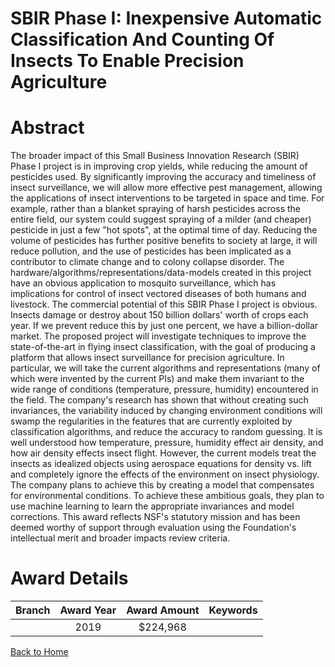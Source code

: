 
SBIR Phase I: Inexpensive Automatic Classification And Counting Of Insects To Enable Precision Agriculture
==========================================================================================================

# Abstract


The broader impact of this Small Business Innovation Research (SBIR) Phase I project is in improving crop yields, while reducing the amount of pesticides used. By significantly improving the accuracy and timeliness of insect surveillance, we will allow more effective pest management, allowing the applications of insect interventions to be targeted in space and time. For example, rather than a blanket spraying of harsh pesticides across the entire field, our system could suggest spraying of a milder (and cheaper) pesticide in just a few "hot spots", at the optimal time of day. Reducing the volume of pesticides has further positive benefits to society at large, it will reduce pollution, and the use of pesticides has been implicated as a contributor to climate change and to colony collapse disorder. The hardware/algorithms/representations/data-models created in this project have an obvious application to mosquito surveillance, which has implications for control of insect vectored diseases of both humans and livestock. The commercial potential of this SBIR Phase I project is obvious. Insects damage or destroy about 150 billion dollars' worth of crops each year. If we prevent reduce this by just one percent, we have a billion-dollar market. The proposed project will investigate techniques to improve the state-of-the-art in flying insect classification, with the goal of producing a platform that allows insect surveillance for precision agriculture. In particular, we will take the current algorithms and representations (many of which were invented by the current PIs) and make them invariant to the wide range of conditions (temperature, pressure, humidity) encountered in the field. The company's research has shown that without creating such invariances, the variability induced by changing environment conditions will swamp the regularities in the features that are currently exploited by classification algorithms, and reduce the accuracy to random guessing. It is well understood how temperature, pressure, humidity effect air density, and how air density effects insect flight. However, the current models treat the insects as idealized objects using aerospace equations for density vs. lift and completely ignore the effects of the environment on insect physiology. The company plans to achieve this by creating a model that compensates for environmental conditions. To achieve these ambitious goals, they plan to use machine learning to learn the appropriate invariances and model corrections. This award reflects NSF's statutory mission and has been deemed worthy of support through evaluation using the Foundation's intellectual merit and broader impacts review criteria.  

# Award Details

|Branch|Award Year|Award Amount|Keywords|
| :---: | :---: | :---: | :---: |
||2019|$224,968||
  
  


[Back to Home](https://github.com/chrischow/dod_sbir_awards#454)